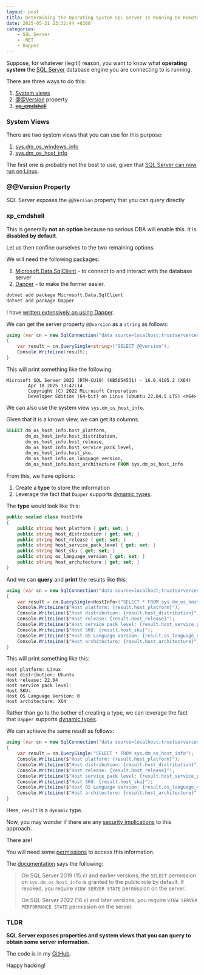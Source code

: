 ```yaml
---
layout: post
title: Determining the Operating System SQL Server Is Running On Remotely
date: 2025-05-21 23:32:44 +0300
categories:
    - SQL Server
    - .NET
    - Dapper
---
```


Suppose, for whatever (legit!) reason, you want to know what **operating system** the [SQL Server](https://www.microsoft.com/en-us/sql-server) database engine you are connecting to is running.

There are three ways to do this:

1. [System views](https://www.red-gate.com/simple-talk/databases/sql-server/learn/sql-server-system-views-the-basics/)
2. [@@Version](https://learn.microsoft.com/en-us/sql/t-sql/functions/version-transact-sql-configuration-functions?view=sql-server-ver16) property
3. ~~[xp_cmdshell](https://learn.microsoft.com/en-us/sql/relational-databases/system-stored-procedures/xp-cmdshell-transact-sql?view=sql-server-ver16)~~

### System Views

There are two system views that you can use for this purpose:

1. [sys.dm_os_windows_info](https://learn.microsoft.com/en-us/sql/relational-databases/system-dynamic-management-views/sys-dm-os-windows-info-transact-sql?view=azuresqldb-current)
2. [sys.dm_os_host_info](https://learn.microsoft.com/en-us/sql/relational-databases/system-dynamic-management-views/sys-dm-os-host-info-transact-sql?view=sql-server-ver17)

The first one is probably not the best to use, given that [SQL Server can now run on Linux](https://learn.microsoft.com/en-us/sql/linux/sql-server-linux-overview?view=sql-server-ver16).

### @@Version Property

SQL Server exposes the `@@Version` property that you can query directly

### xp_cmdshell

This is generally **not an option** because no serious DBA will enable this. It is **disabled by default**.

Let us then confine ourselves to the two remaining options.

We will need the following packages:

1. [Microsoft.Data.SqlClient](https://www.nuget.org/packages/microsoft.data.sqlclient) - to connect to and interact with the database server
2. [Dapper](https://www.nuget.org/packages/Dapper) - to make the former easier.

```bash
dotnet add package Microsoft.Data.SqlClient
dotnet add package Dapper
```

I have [written extensively on using Dapper](https://www.conradakunga.com/blog/simpler-net-data-access-with-dapper-part-1/).

We can get the server property `@@version` as a `string` as follows:

```c#
using (var cn = new SqlConnection("data source=localhost;trustservercertificate=true;uid=sa;pwd=YourStrongPassword123"))
{
    var result = cn.QuerySingle<string>("SELECT @@version");
    Console.WriteLine(result);
}
```

This will print something like the following:

```plaintext
Microsoft SQL Server 2022 (RTM-CU19) (KB5054531) - 16.0.4195.2 (X64) 
        Apr 18 2025 13:42:14 
        Copyright (C) 2022 Microsoft Corporation
        Developer Edition (64-bit) on Linux (Ubuntu 22.04.5 LTS) <X64>
```

We can also use the system view `sys.dm_os_host_info`.

Given that it is a known view, we can get its columns.

```sql
SELECT dm_os_host_info.host_platform,
       dm_os_host_info.host_distribution,
       dm_os_host_info.host_release,
       dm_os_host_info.host_service_pack_level,
       dm_os_host_info.host_sku,
       dm_os_host_info.os_language_version,
       dm_os_host_info.host_architecture FROM sys.dm_os_host_info
```

From this, we have options:

1. Create a **type** to store the information
2. Leverage the fact that `Dapper` supports [dynamic types](https://www.conradakunga.com/blog/dapper-part-9-using-dynamic-types/).

The **type** would look like this:

```c#
public sealed class HostInfo
{
    public string host_platform { get; set; }
    public string host_distribution { get; set; }
    public string host_release { get; set; }
    public string host_service_pack_level { get; set; }
    public string host_sku { get; set; }
    public string os_language_version { get; set; }
    public string host_architecture { get; set; }
}
```

And we can **query** and **print** the results like this:

```c#
using (var cn = new SqlConnection("data source=localhost;trustservercertificate=true;uid=sa;pwd=YourStrongPassword123"))
{
    var result = cn.QuerySingle<HostInfo>("SELECT * FROM sys.dm_os_host_info");
    Console.WriteLine($"Host platform: {result.host_platform}");
    Console.WriteLine($"Host distribution: {result.host_distribution}");
    Console.WriteLine($"Host release: {result.host_release}");
    Console.WriteLine($"Host service pack level: {result.host_service_pack_level}");
    Console.WriteLine($"Host SKU: {result.host_sku}");
    Console.WriteLine($"Host OS Language Version: {result.os_language_version}");
    Console.WriteLine($"Host architecture: {result.host_architecture}");
}
```

This will print something like this:

```plaintext
Host platform: Linux
Host distribution: Ubuntu
Host release: 22.04
Host service pack level: 
Host SKU: 
Host OS Language Version: 0
Host architecture: X64
```

Rather than go to the bother of creating a type, we can leverage the fact that `Dapper` supports [dynamic types](https://learn.microsoft.com/en-us/dotnet/csharp/advanced-topics/interop/using-type-dynamic).

We can achieve the same result as follows:

```c#
using (var cn = new SqlConnection("data source=localhost;trustservercertificate=true;uid=sa;pwd=YourStrongPassword123"))
{
    var result = cn.QuerySingle("SELECT * FROM sys.dm_os_host_info");
    Console.WriteLine($"Host platform: {result.host_platform}");
    Console.WriteLine($"Host distribution: {result.host_distribution}");
    Console.WriteLine($"Host release: {result.host_release}");
    Console.WriteLine($"Host service pack level: {result.host_service_pack_level}");
    Console.WriteLine($"Host SKU: {result.host_sku}");
    Console.WriteLine($"Host OS Language Version: {result.os_language_version}");
    Console.WriteLine($"Host architecture: {result.host_architecture}");
}
```

Here, `result` is a `dynamic` type.

Now, you may wonder if there are any [security implications](https://learn.microsoft.com/en-us/sql/relational-databases/security/securing-sql-server?view=sql-server-ver17) to this approach.

There are!

You will need some [permissions](https://learn.microsoft.com/en-us/sql/relational-databases/security/permissions-database-engine?view=sql-server-ver16) to access this information.

The [documentation](https://learn.microsoft.com/en-us/sql/relational-databases/system-dynamic-management-views/sys-dm-os-host-info-transact-sql?view=sql-server-ver17&viewFallbackFrom=azuresqldb-current) says the following:

> On SQL Server 2019 (15.x) and earlier versions, the `SELECT` permission on `sys.dm_os_host_info` is granted to the public role by default. If revoked, you require `VIEW SERVER STATE` permission on the server.
>
> On SQL Server 2022 (16.x) and later versions, you require `VIEW SERVER PERFORMANCE STATE` permission on the server.

### TLDR

**SQL Server exposes properties and system views that you can query to obtain some server information.**

The code is in my [GitHub](https://github.com/conradakunga/BlogCode/tree/master/2025-05-21%20-%20SQL%20Server%20Info).

Happy hacking!
